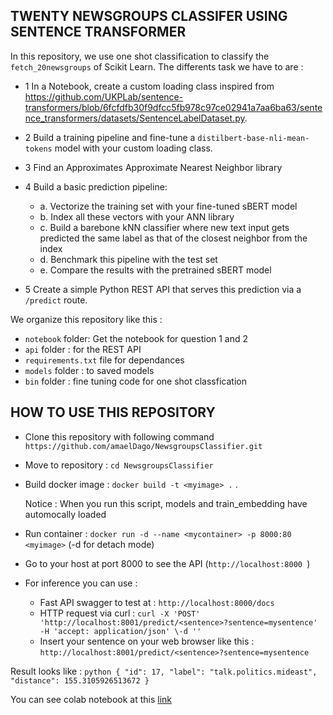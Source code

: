 ## TWENTY NEWSGROUPS CLASSIFER USING SENTENCE TRANSFORMER


In this repository, we use one shot classification to classify the ```fetch_20newsgroups``` of Scikit Learn.
The differents task we have to are : 
 - 1 In a Notebook, create a custom loading class inspired from https://github.com/UKPLab/sentence-transformers/blob/6fcfdfb30f9dfcc5fb978c97ce02941a7aa6ba63/sentence_transformers/datasets/SentenceLabelDataset.py.

 - 2 Build a training pipeline and fine-tune a ```distilbert-base-nli-mean-tokens``` model with your custom loading class.

 - 3 Find an Approximates Approximate Nearest Neighbor library

 - 4 Build a basic prediction pipeline:
    - a. Vectorize the training set with your fine-tuned sBERT model
    - b. Index all these vectors with your ANN library
    - c. Build a barebone kNN classifier where new text input gets predicted the same label as that of the closest neighbor from the index
    - d. Benchmark this pipeline with the test set
    - e. Compare the results with the pretrained sBERT model

 - 5 Create a simple Python REST API that serves this prediction via a ```/predict``` route.


 We organize this repository like this : 

 - ```notebook``` folder: Get the notebook for question 1 and 2
 - ```api``` folder : for the REST API
 - ```requirements.txt``` file for dependances
 - ```models``` folder : to saved models
 - ```bin``` folder : fine tuning code for one shot classfication 



 ## HOW TO USE THIS REPOSITORY

  - Clone this repository with following command ```https://github.com/amaelDago/NewsgroupsClassifier.git```
  - Move to repository : ```cd NewsgroupsClassifier```
  - Build docker image : ```docker build -t <myimage> .``` . 
  
    Notice : When you run this script, models and train_embedding have automocally loaded

  - Run container : ```docker run -d --name <mycontainer> -p 8000:80 <myimage>``` (-d for detach mode)
  - Go to your host at port 8000 to see the API (```http://localhost:8000 ```) 
  - For inference you can use : 
      - Fast API swagger to test at :  ```http://localhost:8000/docs```
      - HTTP request via curl : ```curl -X 'POST' 'http://localhost:8001/predict/<sentence>?sentence=mysentence' -H 'accept: application/json' \-d ''```
      - Insert your sentence on your web browser like this : ```http://localhost:8001/predict/<sentence>?sentence=mysentence```

   Result looks like : 
      ```python
         {
      "id": 17,
      "label": "talk.politics.mideast",
      "distance": 155.3105926513672
      }
      ```

You can see colab notebook at this [link](https://colab.research.google.com/drive/136K1hUT0kDTq8QiOiweYcU8RcwUBBXYx?usp=sharing)

   